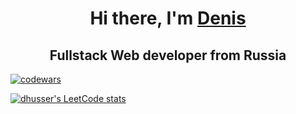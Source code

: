 <h1 align="center">
Hi there, I'm <a href="https://dhusser.github.io/cv/" target="_blank">Denis</a> 
</h1>
<h2 align="center">
Fullstack Web developer from Russia
</h2>

[![codewars](https://www.codewars.com/users/dhusser/badges/large)](https://www.codewars.com/users/dhusser)

[![dhusser's LeetCode stats](https://leetcode-stats-six.vercel.app/api?username=dhusser&theme=dark)](https://github.com/dhusser/)
